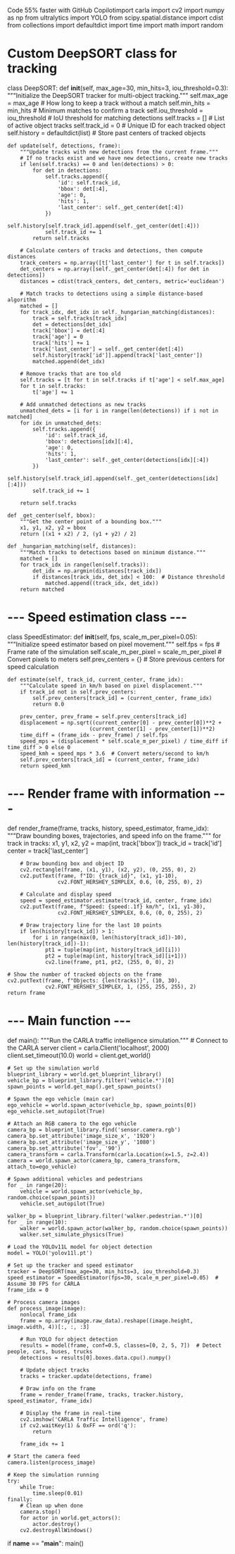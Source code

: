 Code 55% faster with GitHub Copilotimport carla
import cv2
import numpy as np
from ultralytics import YOLO
from scipy.spatial.distance import cdist
from collections import defaultdict
import time
import math
import random

#  Custom DeepSORT class for tracking 
class DeepSORT:
    def __init__(self, max_age=30, min_hits=3, iou_threshold=0.3):
        """Initialize the DeepSORT tracker for multi-object tracking."""
        self.max_age = max_age  # How long to keep a track without a match
        self.min_hits = min_hits  # Minimum matches to confirm a track
        self.iou_threshold = iou_threshold  # IoU threshold for matching detections
        self.tracks = []  # List of active object tracks
        self.track_id = 0  # Unique ID for each tracked object
        self.history = defaultdict(list)  # Store past centers of tracked objects

    def update(self, detections, frame):
        """Update tracks with new detections from the current frame."""
        # If no tracks exist and we have new detections, create new tracks
        if len(self.tracks) == 0 and len(detections) > 0:
            for det in detections:
                self.tracks.append({
                    'id': self.track_id,
                    'bbox': det[:4],
                    'age': 0,
                    'hits': 1,
                    'last_center': self._get_center(det[:4])
                })
                self.history[self.track_id].append(self._get_center(det[:4]))
                self.track_id += 1
            return self.tracks

        # Calculate centers of tracks and detections, then compute distances
        track_centers = np.array([t['last_center'] for t in self.tracks])
        det_centers = np.array([self._get_center(det[:4]) for det in detections])
        distances = cdist(track_centers, det_centers, metric='euclidean')

        # Match tracks to detections using a simple distance-based algorithm
        matched = []
        for track_idx, det_idx in self._hungarian_matching(distances):
            track = self.tracks[track_idx]
            det = detections[det_idx]
            track['bbox'] = det[:4]
            track['age'] = 0
            track['hits'] += 1
            track['last_center'] = self._get_center(det[:4])
            self.history[track['id']].append(track['last_center'])
            matched.append(det_idx)

        # Remove tracks that are too old
        self.tracks = [t for t in self.tracks if t['age'] < self.max_age]
        for t in self.tracks:
            t['age'] += 1

        # Add unmatched detections as new tracks
        unmatched_dets = [i for i in range(len(detections)) if i not in matched]
        for idx in unmatched_dets:
            self.tracks.append({
                'id': self.track_id,
                'bbox': detections[idx][:4],
                'age': 0,
                'hits': 1,
                'last_center': self._get_center(detections[idx][:4])
            })
            self.history[self.track_id].append(self._get_center(detections[idx][:4]))
            self.track_id += 1

        return self.tracks

    def _get_center(self, bbox):
        """Get the center point of a bounding box."""
        x1, y1, x2, y2 = bbox
        return [(x1 + x2) / 2, (y1 + y2) / 2]

    def _hungarian_matching(self, distances):
        """Match tracks to detections based on minimum distance."""
        matched = []
        for track_idx in range(len(self.tracks)):
            det_idx = np.argmin(distances[track_idx])
            if distances[track_idx, det_idx] < 100:  # Distance threshold
                matched.append((track_idx, det_idx))
        return matched

# --- Speed estimation class ---
class SpeedEstimator:
    def __init__(self, fps, scale_m_per_pixel=0.05):
        """Initialize speed estimator based on pixel movement."""
        self.fps = fps  # Frame rate of the simulation
        self.scale_m_per_pixel = scale_m_per_pixel  # Convert pixels to meters
        self.prev_centers = {}  # Store previous centers for speed calculation

    def estimate(self, track_id, current_center, frame_idx):
        """Calculate speed in km/h based on pixel displacement."""
        if track_id not in self.prev_centers:
            self.prev_centers[track_id] = (current_center, frame_idx)
            return 0.0

        prev_center, prev_frame = self.prev_centers[track_id]
        displacement = np.sqrt((current_center[0] - prev_center[0])**2 +
                              (current_center[1] - prev_center[1])**2)
        time_diff = (frame_idx - prev_frame) / self.fps
        speed_mps = (displacement * self.scale_m_per_pixel) / time_diff if time_diff > 0 else 0
        speed_kmh = speed_mps * 3.6  # Convert meters/second to km/h
        self.prev_centers[track_id] = (current_center, frame_idx)
        return speed_kmh

# --- Render frame with information ---
def render_frame(frame, tracks, history, speed_estimator, frame_idx):
    """Draw bounding boxes, trajectories, and speed info on the frame."""
    for track in tracks:
        x1, y1, x2, y2 = map(int, track['bbox'])
        track_id = track['id']
        center = track['last_center']

        # Draw bounding box and object ID
        cv2.rectangle(frame, (x1, y1), (x2, y2), (0, 255, 0), 2)
        cv2.putText(frame, f"ID: {track_id}", (x1, y1-10),
                    cv2.FONT_HERSHEY_SIMPLEX, 0.6, (0, 255, 0), 2)

        # Calculate and display speed
        speed = speed_estimator.estimate(track_id, center, frame_idx)
        cv2.putText(frame, f"Speed: {speed:.1f} km/h", (x1, y1-30),
                    cv2.FONT_HERSHEY_SIMPLEX, 0.6, (0, 0, 255), 2)

        # Draw trajectory line for the last 10 points
        if len(history[track_id]) > 1:
            for i in range(max(0, len(history[track_id])-10), len(history[track_id])-1):
                pt1 = tuple(map(int, history[track_id][i]))
                pt2 = tuple(map(int, history[track_id][i+1]))
                cv2.line(frame, pt1, pt2, (255, 0, 0), 2)

    # Show the number of tracked objects on the frame
    cv2.putText(frame, f"Objects: {len(tracks)}", (10, 30),
                cv2.FONT_HERSHEY_SIMPLEX, 1, (255, 255, 255), 2)
    return frame

# --- Main function ---
def main():
    """Run the CARLA traffic intelligence simulation."""
    # Connect to the CARLA server
    client = carla.Client('localhost', 2000)
    client.set_timeout(10.0)
    world = client.get_world()

    # Set up the simulation world
    blueprint_library = world.get_blueprint_library()
    vehicle_bp = blueprint_library.filter('vehicle.*')[0]
    spawn_points = world.get_map().get_spawn_points()

    # Spawn the ego vehicle (main car)
    ego_vehicle = world.spawn_actor(vehicle_bp, spawn_points[0])
    ego_vehicle.set_autopilot(True)

    # Attach an RGB camera to the ego vehicle
    camera_bp = blueprint_library.find('sensor.camera.rgb')
    camera_bp.set_attribute('image_size_x', '1920')
    camera_bp.set_attribute('image_size_y', '1080')
    camera_bp.set_attribute('fov', '90')
    camera_transform = carla.Transform(carla.Location(x=1.5, z=2.4))
    camera = world.spawn_actor(camera_bp, camera_transform, attach_to=ego_vehicle)

    # Spawn additional vehicles and pedestrians
    for _ in range(20):
        vehicle = world.spawn_actor(vehicle_bp, random.choice(spawn_points))
        vehicle.set_autopilot(True)

    walker_bp = blueprint_library.filter('walker.pedestrian.*')[0]
    for _ in range(10):
        walker = world.spawn_actor(walker_bp, random.choice(spawn_points))
        walker.set_simulate_physics(True)

    # Load the YOLOv11L model for object detection
    model = YOLO('yolov11l.pt')

    # Set up the tracker and speed estimator
    tracker = DeepSORT(max_age=30, min_hits=3, iou_threshold=0.3)
    speed_estimator = SpeedEstimator(fps=30, scale_m_per_pixel=0.05)  # Assume 30 FPS for CARLA
    frame_idx = 0

    # Process camera images
    def process_image(image):
        nonlocal frame_idx
        frame = np.array(image.raw_data).reshape((image.height, image.width, 4))[:, :, :3]

        # Run YOLO for object detection
        results = model(frame, conf=0.5, classes=[0, 2, 5, 7])  # Detect people, cars, buses, trucks
        detections = results[0].boxes.data.cpu().numpy()

        # Update object tracks
        tracks = tracker.update(detections, frame)

        # Draw info on the frame
        frame = render_frame(frame, tracks, tracker.history, speed_estimator, frame_idx)

        # Display the frame in real-time
        cv2.imshow('CARLA Traffic Intelligence', frame)
        if cv2.waitKey(1) & 0xFF == ord('q'):
            return

        frame_idx += 1

    # Start the camera feed
    camera.listen(process_image)

    # Keep the simulation running
    try:
        while True:
            time.sleep(0.01)
    finally:
        # Clean up when done
        camera.stop()
        for actor in world.get_actors():
            actor.destroy()
        cv2.destroyAllWindows()

if __name__ == "__main__":
    main()
